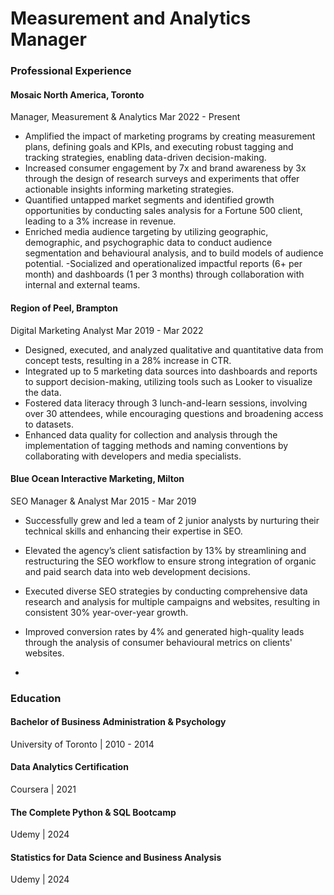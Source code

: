 # Measurement and Analytics Manager

### Professional Experience

#### Mosaic North America, Toronto
Manager, Measurement & Analytics	 Mar 2022 - Present

- Amplified the impact of marketing programs by creating measurement plans, defining goals and KPIs, and executing robust tagging and tracking strategies, enabling data-driven decision-making.
- Increased consumer engagement by 7x and brand awareness by 3x through the design of research surveys and experiments that offer actionable insights informing marketing strategies.
- Quantified untapped market segments and identified growth opportunities by conducting sales analysis for a Fortune 500 client, leading to a 3% increase in revenue.
- Enriched media audience targeting by utilizing geographic, demographic, and psychographic data to conduct audience segmentation and behavioural analysis, and to build models of audience potential.
 -Socialized and operationalized impactful reports (6+ per month) and dashboards (1 per 3 months) through collaboration with internal and external teams.

#### Region of Peel, Brampton
Digital Marketing Analyst	 Mar 2019 - Mar 2022

- Designed, executed, and analyzed qualitative and quantitative data from concept tests, resulting in a 28% increase in CTR.
- Integrated up to 5 marketing data sources into dashboards and reports to support decision-making, utilizing tools such as Looker to visualize the data.
- Fostered data literacy through 3 lunch-and-learn sessions, involving over 30 attendees, while encouraging questions and broadening access to datasets.
- Enhanced data quality for collection and analysis through the implementation of tagging methods and naming conventions by collaborating with developers and media specialists.

#### Blue Ocean Interactive Marketing, Milton
SEO Manager & Analyst	 Mar 2015 - Mar 2019

- Successfully grew and led a team of 2 junior analysts by nurturing their technical skills and enhancing their expertise in SEO.
- Elevated the agency’s client satisfaction by 13% by streamlining and restructuring the SEO workflow to ensure strong integration of organic and paid search data into web development decisions.
- Executed diverse SEO strategies by conducting comprehensive data research and analysis for multiple campaigns and websites, resulting in consistent 30% year-over-year growth.
- Improved conversion rates by 4% and generated high-quality leads through the analysis of consumer behavioural metrics on clients' websites.

- 

### Education

#### Bachelor of Business Administration & Psychology
University of Toronto | 2010 - 2014

#### Data Analytics Certification
Coursera | 2021

#### The Complete Python & SQL Bootcamp 
Udemy | 2024

#### Statistics for Data Science and Business Analysis
Udemy | 2024

